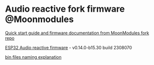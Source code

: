 # Audio reactive fork firmware @Moonmodules

[Quick start guide and firmware documentation from MoonModules fork repo](https://mm.kno.wled.ge)

[ESP32 Audio reactive firmware](https://github.com/srg74/WLED-wemos-shield/tree/master/resources/Firmware/@MoonModules/latest) - v0.14.0-b15.30 build 2308070

[bin files naming explanation](https://mm.kno.wled.ge/moonmodules/Installing-and-Compiling/#configurations)
